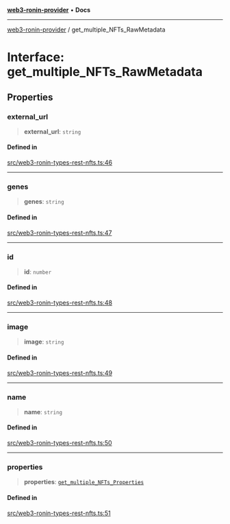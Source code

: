 [**web3-ronin-provider**](../README.md) • **Docs**

***

[web3-ronin-provider](../globals.md) / get\_multiple\_NFTs\_RawMetadata

# Interface: get\_multiple\_NFTs\_RawMetadata

## Properties

### external\_url

> **external\_url**: `string`

#### Defined in

[src/web3-ronin-types-rest-nfts.ts:46](https://github.com/chuacw/web3-ronin-provider/blob/a0101c455e71e221c1f508afff12749e77bf1fd8/src/web3-ronin-types-rest-nfts.ts#L46)

***

### genes

> **genes**: `string`

#### Defined in

[src/web3-ronin-types-rest-nfts.ts:47](https://github.com/chuacw/web3-ronin-provider/blob/a0101c455e71e221c1f508afff12749e77bf1fd8/src/web3-ronin-types-rest-nfts.ts#L47)

***

### id

> **id**: `number`

#### Defined in

[src/web3-ronin-types-rest-nfts.ts:48](https://github.com/chuacw/web3-ronin-provider/blob/a0101c455e71e221c1f508afff12749e77bf1fd8/src/web3-ronin-types-rest-nfts.ts#L48)

***

### image

> **image**: `string`

#### Defined in

[src/web3-ronin-types-rest-nfts.ts:49](https://github.com/chuacw/web3-ronin-provider/blob/a0101c455e71e221c1f508afff12749e77bf1fd8/src/web3-ronin-types-rest-nfts.ts#L49)

***

### name

> **name**: `string`

#### Defined in

[src/web3-ronin-types-rest-nfts.ts:50](https://github.com/chuacw/web3-ronin-provider/blob/a0101c455e71e221c1f508afff12749e77bf1fd8/src/web3-ronin-types-rest-nfts.ts#L50)

***

### properties

> **properties**: [`get_multiple_NFTs_Properties`](get_multiple_NFTs_Properties.md)

#### Defined in

[src/web3-ronin-types-rest-nfts.ts:51](https://github.com/chuacw/web3-ronin-provider/blob/a0101c455e71e221c1f508afff12749e77bf1fd8/src/web3-ronin-types-rest-nfts.ts#L51)
